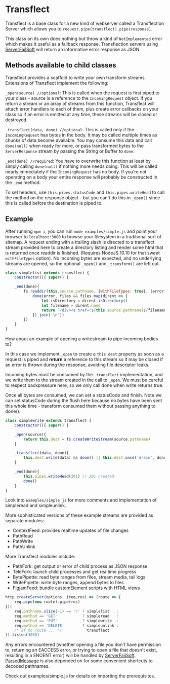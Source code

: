 # Transflect

Transflect is a base class for a new kind of webserver called a Transflection Server which allows you to `request.pipe(transflect).pipe(response)`.

This class on its own does nothing but throw a kind of `NotImplemented` error which makes it useful as a fallback response. Transflection servers using [ServerFailSoft](http://github.com/jazzyjackson/serverfailsoft/) will return an informative error response as JSON. 

## Methods available to child classes

Transflect provides a scaffold to write your own transform streams. Extensions of Transflect implement the following:

`_open(source) //optional`: This is called when the request is first piped to your class - source is a reference to the `IncomingRequest` object. If you return a stream or an array of streams from this function, Transflect will attach error handlers to each of them, plus create error callbacks on your class so if an error is emitted at any time, these streams will be closed or destroyed.

`_transflect(data, done) //optional`: This is called only if the `IncomingRequest` has bytes in the body. It may be called multiple times as chunks of data become available. You may consume this data and call `done(null)` when ready for more, or pass transformed bytes to the `ServerResponse` stream by passing the String or Buffer to `done`. 

`_end(done) //required`: You have to overwrite this function at least by simply calling `done(null)` if nothing more needs doing. This will be called nearly immediately if the `IncomingRequest` has no body. If you're not operating on a body your entire response will probably be constructed in the `_end` method.

To set headers, use `this.pipes.statusCode` and `this.pipes.writeHead` to call the method on the response object - but you can't do this in `_open()` since this is called before the destination is piped to.

## Example

After running `npm i`, you can run `node examples/simple.js` and point your browser to `localhost:3000` to browse your filesystem in a traditional sort of sitemap. A request ending with a trailing slash is directed to a transflect stream provided here to create a directory listing and render some html that is returned once readdir is finished. (Requires NodeJS 10.10 for that sweet `withFileTypes` option). No incoming bytes are expected, and no underlying streams are opened, so the optional `_open()` and `_transform()` are left out.

```js
class simplelist extends transflect {
    constructor(){ super() }

    _end(done){
        fs.readdir(this.source.pathname, {withFileTypes: true}, (error, files) => {
            done(error, files && files.map(dirent => {
                let isDirectory = dirent.isDirectory()
                let filename = dirent.name
                return `<div><a href="${this.source.pathname}${filename}${isDirectory ? '/' : ''}">${filename}</a></div>`
            }).join('\n'))
        })
    }
}
```

How about an example of opening a writestream to pipe incoming bodies to? 

In this case we implement `_open` to create a `this.dest` property as soon as a request is piped and **return** a reference to this stream so it may be closed if an error is thrown during the response, avoiding file descriptor leaks.

Incoming bytes must be consumed by the `_transflect` implementation, and we write them to the stream created in the call to `_open`. We must be careful to respect backpressure here, so we only call done when write returns true.

Once all bytes are consumed, we can set a statusCode and finish. Note we can set statusCode during the flush here because no bytes have been sent this whole time - transform consumed them without passing anything to done().

```js
class simplewrite extends transflect {
    constructor(){ super() }

    _open(source){
        return this.dest = fs.createWriteStream(source.pathname)
    }

    _transflect(data, done){
        this.dest.write(data) && done() || this.dest.once('drain', done)
    }

    _end(done){
        this.pipes.writeHead(201) // 201 created
        done()
    }
}
```

Look into `examples/simple.js` for more comments and implementation of simpleread and simpleunlink. 

More sophisticated versions of these example streams are provided as separate modules:

- ContextFeed: provides realtime updates of file changes
- PathRead
- PathWrite
- PathUnlink

More Transflect modules include:
- PathFork: get output or error of child process as JSON response
- TeleFork: launch child processes and get realtime progress
- BytePipette: read byte ranges from files, stream media, tail logs
- WritePipette: write byte ranges, append bytes to files
- FigjamFeed: bundle customElement scripts with HTML views

```js
http.createServer(options, (req,res) => (route => {
    req.pipe(new route).pipe(res)
})(
    req.pathname.slice(-1) == '/' ? simplelist   :
    req.method == 'GET'           ? simpleread   :
    req.method == 'PUT'           ? simplewrite  :
    req.method == 'DELETE'        ? simpleunlink :
    /* if no route ... */           transflect
)).listen(3000)
```

Any errors encountered (whether opening a file you don't have permission to, returning an EACCESS error, or trying to open a file that doesn't exist, resulting in a ENOENT error) will be handled by [ServerFailSoft](http://github.com/jazzyjackson/serverfailsoft/). [ParsedMessage](http://github.com/jazzyjackson/parsedmessage/) is also depended on for some convenient shortcuts to decoded pathnames.

Check out examples/simple.js for details on importing the prerequisites.
